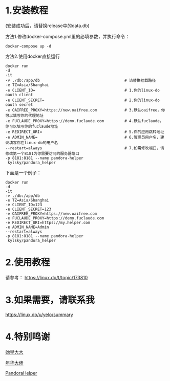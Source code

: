 # 1.安装教程
(安装成功后，请替换release中的data.db)

方法1.修改docker-compose.yml里的必填参数，并执行命令：
```
docker-compose up -d 
```

方法2.使用docker直接运行
```
docker run 
-d 
-it
-v ./db:/app/db                                     # 请替换挂载路径
-e TZ=Asia/Shanghai 
-e CLIENT_ID=                                       # 1.你的linux-do oauth client                       
-e CLIENT_SECRET=                                   # 2.你的linux-do oauth secret
-e OAIFREE_PROXY=https://new.oaifree.com            # 3.默认oaifree，你可以填写你的代理地址
-e FUCLAUDE_PROXY=https://demo.fuclaude.com         # 4.默认fuclaude，你可以填写你的fuclaude地址
-e REDIRECT_URI=                                    # 5.你的应用跳转地址
-e ADMIN_NAME=                                      # 6.管理员用户名，建议填写你在linux-do的用户名
--restart=always                                    # 7.如需修改端口，请修改第一个8181为你需要访问的服务器端口
-p 8181:8181 --name pandora-helper
 kylsky/pandora_helper
```
下面是一个例子：
```
docker run 
-d 
-it
-v ./db:/app/db                                     
-e TZ=Asia/Shanghai 
-e CLIENT_ID=123                                                              
-e CLIENT_SECRET=123                               
-e OAIFREE_PROXY=https://new.oaifree.com            
-e FUCLAUDE_PROXY=https://demo.fuclaude.com         
-e REDIRECT_URI=https://my.helper.com                                     
-e ADMIN_NAME=Admin                                 
--restart=always                                    
-p 8181:8181 --name pandora-helper
 kylsky/pandora_helper
```

# 2.使用教程
请参考： https://linux.do/t/topic/173810

# 3.如果需要，请联系我
https://linux.do/u/yelo/summary

# 4.特别鸣谢
[始皇大大](https://linux.do/u/neo/summary)

[年华大佬](https://linux.do/u/linux/summary)

[PandoraHelper](https://github.com/nianhua99/PandoraHelper)
